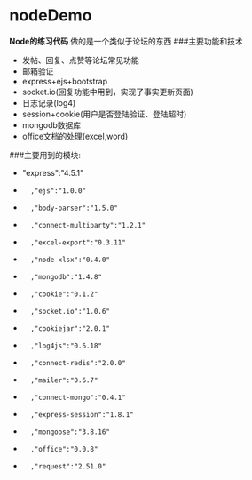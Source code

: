 nodeDemo
========
**Node的练习代码**
做的是一个类似于论坛的东西
###主要功能和技术
* 发帖、回复、点赞等论坛常见功能
* 邮箱验证
* express+ejs+bootstrap
* socket.io(回复功能中用到，实现了事实更新页面)
* 日志记录(log4)
* session+cookie(用户是否登陆验证、登陆超时)
* mongodb数据库
* office文档的处理(excel,word)

###主要用到的模块:
*    "express":"4.5.1"
*		,"ejs":"1.0.0"
*		,"body-parser":"1.5.0"
*		,"connect-multiparty":"1.2.1"
*		,"excel-export":"0.3.11"
*		,"node-xlsx":"0.4.0"
*		,"mongodb":"1.4.8"
*		,"cookie":"0.1.2"
*		,"socket.io":"1.0.6"
*		,"cookiejar":"2.0.1"
*		,"log4js":"0.6.18"
*		,"connect-redis":"2.0.0"
*		,"mailer":"0.6.7"
*		,"connect-mongo":"0.4.1"
*		,"express-session":"1.8.1"
*		,"mongoose":"3.8.16"
*		,"office":"0.0.8"
*		,"request":"2.51.0"

